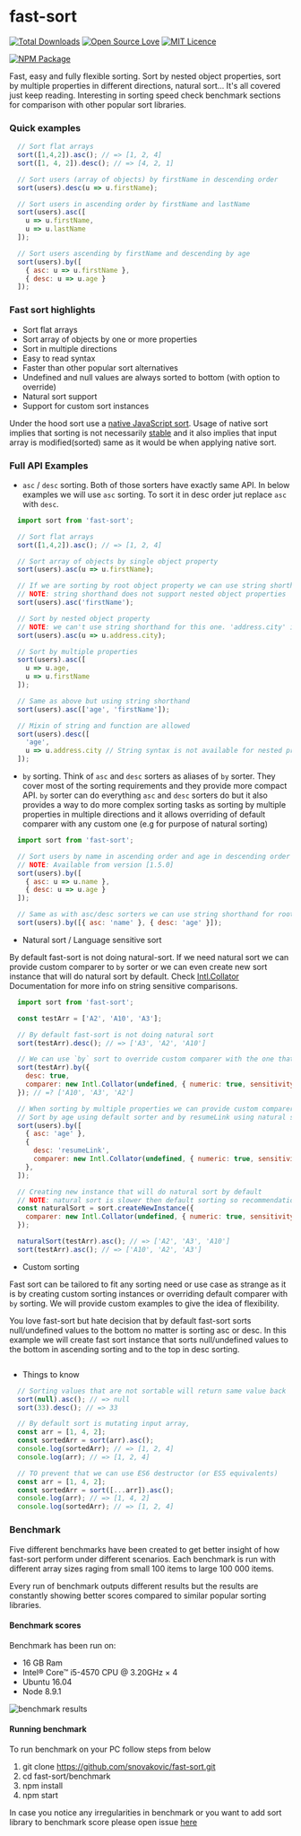 # fast-sort

[![Total Downloads](https://img.shields.io/npm/dt/fast-sort.svg)](https://img.shields.io/npm/dt/fast-sort.svg)
[![Open Source Love](https://badges.frapsoft.com/os/v1/open-source.svg?v=103)](https://opensource.org/)
[![MIT Licence](https://badges.frapsoft.com/os/mit/mit.svg?v=103)](https://opensource.org/licenses/mit-license.php)

[![NPM Package](https://nodei.co/npm/fast-sort.png)](https://www.npmjs.com/package/fast-sort)

Fast, easy and fully flexible sorting. Sort by nested object properties, sort by multiple properties
in different directions, natural sort... It's all covered just keep reading.
Interesting in sorting speed check benchmark sections for comparison with other popular sort libraries.

### Quick examples

```javascript
  // Sort flat arrays
  sort([1,4,2]).asc(); // => [1, 2, 4]
  sort([1, 4, 2]).desc(); // => [4, 2, 1]

  // Sort users (array of objects) by firstName in descending order
  sort(users).desc(u => u.firstName);

  // Sort users in ascending order by firstName and lastName
  sort(users).asc([
    u => u.firstName,
    u => u.lastName
  ]);

  // Sort users ascending by firstName and descending by age
  sort(users).by([
    { asc: u => u.firstName },
    { desc: u => u.age }
  ]);
```

### Fast sort highlights

* Sort flat arrays
* Sort array of objects by one or more properties
* Sort in multiple directions
* Easy to read syntax
* Faster than other popular sort alternatives
* Undefined and null values are always sorted to bottom (with option to override)
* Natural sort support
* Support for custom sort instances

Under the hood sort use a [native JavaScript sort](https://developer.mozilla.org/en-US/docs/Web/JavaScript/Reference/Global_Objects/Array/sort).
Usage of native sort implies that sorting is not necessarily [stable](https://en.wikipedia.org/wiki/Sorting_algorithm#Stability) and it also implies that input array is modified(sorted) same as it would be when applying native sort.

### Full API Examples

* `asc` / `desc` sorting. Both of those sorters have exactly same API. In below examples we will use `asc` sorting. To sort it in desc order jut replace `asc` with `desc`.

```javascript
  import sort from 'fast-sort';

  // Sort flat arrays
  sort([1,4,2]).asc(); // => [1, 2, 4]

  // Sort array of objects by single object property
  sort(users).asc(u => u.firstName);

  // If we are sorting by root object property we can use string shorthand (same output as above)
  // NOTE: string shorthand does not support nested object properties
  sort(users).asc('firstName');

  // Sort by nested object property
  // NOTE: we can't use string shorthand for this one. 'address.city' is not valid syntax
  sort(users).asc(u => u.address.city);

  // Sort by multiple properties
  sort(users).asc([
    u => u.age,
    u => u.firstName
  ]);

  // Same as above but using string shorthand
  sort(users).asc(['age', 'firstName']);

  // Mixin of string and function are allowed
  sort(users).desc([
    'age',
    u => u.address.city // String syntax is not available for nested properties
  ]);
```

* `by` sorting. Think of `asc` and `desc` sorters as aliases of `by` sorter. They cover most of
  the sorting requirements and they provide more compact API. `by` sorter can do everything `asc` and `desc` sorters do but it also provides a way to do more complex sorting tasks as sorting by multiple properties in multiple directions and it allows overriding of default comparer with any custom one (e.g for purpose of natural sorting)

```javascript
  import sort from 'fast-sort';

  // Sort users by name in ascending order and age in descending order
  // NOTE: Available from version [1.5.0]
  sort(users).by([
    { asc: u => u.name },
    { desc: u => u.age }
  ]);

  // Same as with asc/desc sorters we can use string shorthand for root object properties
  sort(users).by([{ asc: 'name' }, { desc: 'age' }]);
```

* Natural sort / Language sensitive sort

By default fast-sort is not doing natural-sort.
If we need natural sort we can provide custom comparer to `by` sorter or we can even create
new sort instance that will do natural sort by default.
Check [Intl.Collator](https://developer.mozilla.org/en-US/docs/Web/JavaScript/Reference/Global_Objects/Collator)
Documentation for more info on string sensitive comparisons.

```javascript
  import sort from 'fast-sort';

  const testArr = ['A2', 'A10', 'A3'];

  // By default fast-sort is not doing natural sort
  sort(testArr).desc(); // => ['A3', 'A2', 'A10']

  // We can use `by` sort to override custom comparer with the one that use natural sort
  sort(testArr).by({
    desc: true,
    comparer: new Intl.Collator(undefined, { numeric: true, sensitivity: 'base' }).compare,
  }); // =? ['A10', 'A3', 'A2']

  // When sorting by multiple properties we can provide custom comparer just for some properties
  // Sort by age using default sorter and by resumeLink using natural sort
  sort(users).by([
    { asc: 'age' },
    {
      desc: 'resumeLink',
      comparer: new Intl.Collator(undefined, { numeric: true, sensitivity: 'base' }).compare,
    },
  ]);

  // Creating new instance that will do natural sort by default
  // NOTE: natural sort is slower then default sorting so recommendation is to use only when needed and not always
  const naturalSort = sort.createNewInstance({
    comparer: new Intl.Collator(undefined, { numeric: true, sensitivity: 'base' }).compare,
  });

  naturalSort(testArr).asc(); // => ['A2', 'A3', 'A10']
  sort(testArr).asc(); // => ['A10', 'A2', 'A3']
```

* Custom sorting

Fast sort can be tailored to fit any sorting need or use case as strange as it is by creating custom sorting instances or
overriding default comparer with `by` sorting. We will provide custom examples to give the idea of flexibility.

You love fast-sort but hate decision that by default fast-sort sorts null/undefined values to the bottom
no matter is sorting asc or desc. In this example we will create fast sort instance that sorts null/undefined
values to the bottom in ascending sorting and to the top in desc sorting.

```javascript
```

* Things to know

```javascript
  // Sorting values that are not sortable will return same value back
  sort(null).asc(); // => null
  sort(33).desc(); // => 33

  // By default sort is mutating input array,
  const arr = [1, 4, 2];
  const sortedArr = sort(arr).asc();
  console.log(sortedArr); // => [1, 2, 4]
  console.log(arr); // => [1, 2, 4]

  // TO prevent that we can use ES6 destructor (or ES5 equivalents)
  const arr = [1, 4, 2];
  const sortedArr = sort([...arr]).asc();
  console.log(arr); // => [1, 4, 2]
  console.log(sortedArr); // => [1, 2, 4]
```

### Benchmark

Five different benchmarks have been created to get better insight of how fast-sort perform under different scenarios.
Each benchmark is run with different array sizes raging from small 100 items to large 100 000 items.

Every run of benchmark outputs different results but the results are constantly showing better scores compared to similar popular sorting libraries.


#### Benchmark scores

Benchmark has been run on:

* 16 GB Ram
* Intel® Core™ i5-4570 CPU @ 3.20GHz × 4
* Ubuntu 16.04
* Node 8.9.1

![benchmark results](https://github.com/snovakovic/fast-sort/raw/master/benchmark.jpg)


#### Running benchmark

To run benchmark on your PC follow steps from below

1) git clone https://github.com/snovakovic/fast-sort.git
2) cd fast-sort/benchmark
3) npm install
4) npm start

In case you notice any irregularities in benchmark or you want to add sort library to benchmark score
please open issue [here](https://github.com/snovakovic/fast-sort)
